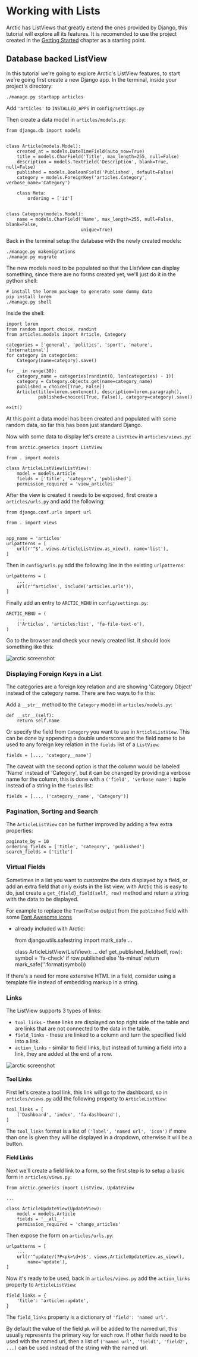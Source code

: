 # Working with Lists

Arctic has ListViews that greatly extend the ones provided by Django, this 
tutorial will explore all its features.
It is recomended to use the project created in the [Getting Started](../#getting-started) chapter as a starting point.

## Database backed ListView

In this tutorial we're going to explore Arctic's ListView features, to start
we're going first create a new Django app. In the terminal, inside your project's 
directory:

    ./manage.py startapp articles

Add `'articles'` to `INSTALLED_APPS` in `config/settings.py`

Then create a data model in `articles/models.py`:

    from django.db import models


    class Article(models.Model):
        created_at = models.DateTimeField(auto_now=True)
        title = models.CharField('Title', max_length=255, null=False)
        description = models.TextField('Description', blank=True, null=False)
        published = models.BooleanField('Published', default=False)
        category = models.ForeignKey('articles.Category', verbose_name='Category')

        class Meta:
            ordering = ['id']


    class Category(models.Model):
        name = models.CharField('Name', max_length=255, null=False, blank=False,
                                unique=True)


Back in the terminal setup the database with the newly created models:

    ./manage.py makemigrations
    ./manage.py migrate

The new models need to be populated so that the ListView can display something,
since there are no forms created yet, we'll just do it in the python shell:


    # install the lorem package to generate some dummy data
    pip install lorem
    ./manage.py shell

Inside the shell:

    import lorem
    from random import choice, randint
    from articles.models import Article, Category

    categories = ['general', 'politics', 'sport', 'nature', 'international']
    for category in categories:
        Category(name=category).save()
    
    for _ in range(30):
        category_name = categories[randint(0, len(categories) - 1)]
        category = Category.objects.get(name=category_name)
        published = choice([True, False])
        Article(title=lorem.sentence(), description=lorem.paragraph(),
                published=choice([True, False]), category=category).save()

    exit()

At this point a data model has been created and populated with some random data,
so far this has been just standard Django.

Now with some data to display let's create a `ListView` in `articles/views.py`:

    from arctic.generics import ListView

    from . import models 

    class ArticleListView(ListView):
        model = models.Article
        fields = ['title', 'category', 'published']
        permission_required = 'view_articles'

After the view is created it needs to be exposed, first create a 
`articles/urls.py` and add the following:

    from django.conf.urls import url

    from . import views


    app_name = 'articles'
    urlpatterns = [
        url(r'^$', views.ArticleListView.as_view(), name='list'),
    ]

Then in `config/urls.py` add the following line in the existing `urlpatterns`:

    urlpatterns = [
        ...
        url(r'^articles', include('articles.urls')),
    ]

Finally add an entry to `ARCTIC_MENU` in `config/settings.py`:

    ARCTIC_MENU = (
        ...
        ('Articles', 'articles:list', 'fa-file-text-o'),
    )

Go to the browser and check your newly created list.
It should look something like this:

![arctic screenshot](../img/lists-1.png)


### Displaying Foreign Keys in a List

The categories are a foreign key relation and are showing 'Category Object'
instead of the category name. There are two ways to fix this:

Add a `__str__` method to the `Category` model in `articles/models.py`:

    def __str__(self):
        return self.name

Or specify the field from `Category` you want to use in `ArticleListView`. 
This can be done by appending a double underscore and the field name to be used 
to any foreign key relation in the `fields` list of a `ListView`:

    fields = [..., 'category__name']

The caveat with the second option is that the column would be labeled 'Name' 
instead of 'Category', but it can be changed by providing a verbose name for 
the column, this is done with a `('field', 'verbose name')` tuple instead of a 
string in the `fields` list:

    fields = [..., ('category__name', 'Category')]


### Pagination, Sorting and Search

The `ArticleListView` can be further improved by adding a few extra properties:

    paginate_by = 10
    ordering_fields = ['title', 'category', 'published']
    search_fields = ['title']

### Virtual Fields

Sometimes in a list you want to customize the data displayed by a field, or
add an extra field that only exists in the list view, with Arctic this is easy
to do, just create a `get_{field}_field(self, row)` method and return a string 
with the data to be displayed. 

For example to replace the `True`/`False` output from
the `published` field with some [Font Awesome icons](http://fontawesome.io/icons/) 
- already included with Arctic:

    from django.utils.safestring import mark_safe
    ...


    class ArticleListView(ListView):
        ...
        def get_published_field(self, row):
            symbol = 'fa-check' if row.published else 'fa-minus'
            return mark_safe('<i class="fa {}"></i>'.format(symbol))

If there's a need for more extensive HTML in a field, consider using a 
template file instead of embedding markup in a string.


### Links

The ListView supports 3 types of links:

- `tool_links` - these links are displayed on top right side of the table and
  are links that are not connected to the data in the table.
- `field_links` - these are linked to a column and turn the specified field 
  into a link.
- `action_links` - similar to field links, but instead of turning a field into a 
  link, they are added at the end of a row.

![arctic screenshot](../img/lists-2.png)

#### Tool Links

First let's create a tool link, this link will go to the dashboard, so in 
`articles/views.py` add the following property to `ArticleListView`:

    tool_links = [
        ('Dashboard', 'index', 'fa-dashboard'),
    ]

The `tool_links` format is a list of `('label', 'named url', 'icon')` if more
than one is given they will be displayed in a dropdown, otherwise it will be a 
button.

#### Field Links

Next we'll create a field link to a form, so the first step is to setup a basic 
form in `articles/views.py`:

    from arctic.generics import ListView, UpdateView

    ...

    class ArticleUpdateView(UpdateView):
        model = models.Article
        fields = '__all__'
        permission_required = 'change_articles'

Then expose the form on `articles/urls.py`:

    urlpatterns = [
        ...
        url(r'^update/(?P<pk>\d+)$', views.ArticleUpdateView.as_view(),
            name='update'),
    ]

Now it's ready to be used, back in `articles/views.py` add the `action_links` 
property to `ArticleListView`:

    field_links = {
        'title': 'articles:update',
    }

The `field_links` property is a dictionary of `'field': 'named url'`. 

By default the value of the field `pk` will be added to the named url, this 
usually represents the primary key for each row. If other fields need to be
used with the named url, then a list of `('named url', 'field1', 'field2', ...)`
can be used instead of the string with the named url.

